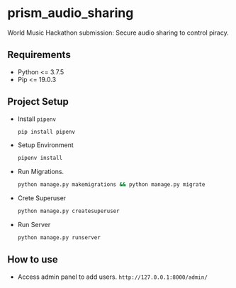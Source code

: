 # prism_audio_sharing
World Music Hackathon submission: Secure audio sharing to control piracy.

## Requirements
- Python <= 3.7.5
- Pip <= 19.0.3

## Project Setup
- Install `pipenv`
  ```bash
  pip install pipenv
  ```
  
- Setup Environment
  ```bash
  pipenv install
  ```
  
- Run Migrations.
  ```bash
  python manage.py makemigrations && python manage.py migrate
  ```

- Crete Superuser
  ```bash
  python manage.py createsuperuser
  ```
  
- Run Server
  ```bash
  python manage.py runserver
  ```
  
## How to use
- Access admin panel to add users.
    `http://127.0.0.1:8000/admin/`
